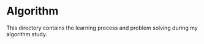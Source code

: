 # Algorithm

This directory contains the learning process and problem solving during my algorithm study.